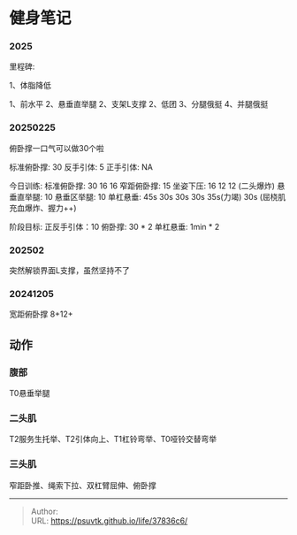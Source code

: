 # 健身笔记


### 2025

里程碑: 

1、体脂降低

1、前水平
2、悬垂直举腿
2、支架L支撑
2、低团
3、分腿俄挺
4、并腿俄挺


### 20250225
俯卧撑一口气可以做30个啦

标准俯卧撑: 30
反手引体: 5
正手引体: NA 

今日训练:
标准俯卧撑: 30 16 16
窄距俯卧撑: 15
坐姿下压: 16 12 12 (二头爆炸)
悬垂直举腿: 10 
悬垂区举腿: 10
单杠悬垂:  45s 30s 30s 30s 35s(力竭) 30s (屈桡肌充血爆炸、握力&#43;&#43;)

阶段目标: 
正反手引体：10
俯卧撑: 30 * 2
单杠悬垂: 1min * 2

### 202502
突然解锁界面L支撑，虽然坚持不了

### 20241205
宽距俯卧撑 8&#43;12&#43;



## 动作


### 腹部
T0悬垂举腿

### 二头肌
T2服务生托举、T2引体向上、T1杠铃弯举、T0哑铃交替弯举

### 三头肌
窄距卧推、绳索下拉、双杠臂屈伸、俯卧撑

---

> Author:   
> URL: https://psuvtk.github.io/life/37836c6/  


